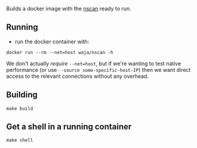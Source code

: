 Builds a docker image with the [nscan](https://github.com/OffensivePython/Nscan) ready to run.

Running
-------

- run the docker container with:

```
docker run --rm --net=host waja/nscan -h
```

We don't actually _require_ `--net=host`, but if we're wanting to test native performance (or use `--source some-specific-host-IP`) then we want direct access to the relevant connections without any overhead.

Building
--------

```
make build
```

Get a shell in a running container
----------------------------------

```
make shell
```
